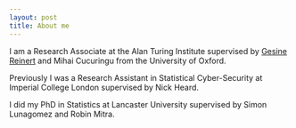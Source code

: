 ```yaml
---
layout: post
title: About me
---
```


I am a Research Associate at the Alan Turing Institute supervised by [Gesine Reinert]([https://duckduckgo.com](https://www.stats.ox.ac.uk/~reinert/)) and Mihai Cucuringu from the University of Oxford.

Previously I was a Research Assistant in Statistical Cyber-Security at Imperial College London supervised by Nick Heard.

I did my PhD in Statistics at Lancaster University supervised by Simon Lunagomez and Robin Mitra.

